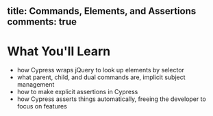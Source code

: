 title: Commands, Elements, and Assertions
comments: true
---

# What You'll Learn

- how Cypress wraps jQuery to look up elements by selector
- what parent, child, and dual commands are, implicit subject management
- how to make explicit assertions in Cypress
- how Cypress asserts things automatically, freeing the developer to focus on features
